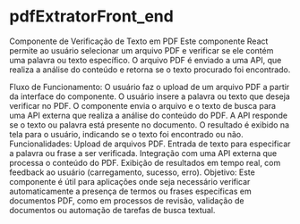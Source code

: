 # pdfExtratorFront_end
Componente de Verificação de Texto em PDF
Este componente React permite ao usuário selecionar um arquivo PDF e verificar se ele contém uma palavra ou texto específico. O arquivo PDF é enviado a uma API, que realiza a análise do conteúdo e retorna se o texto procurado foi encontrado.

Fluxo de Funcionamento:
O usuário faz o upload de um arquivo PDF a partir da interface do componente.
O usuário insere a palavra ou texto que deseja verificar no PDF.
O componente envia o arquivo e o texto de busca para uma API externa que realiza a análise do conteúdo do PDF.
A API responde se o texto ou palavra está presente no documento.
O resultado é exibido na tela para o usuário, indicando se o texto foi encontrado ou não.
Funcionalidades:
Upload de arquivos PDF.
Entrada de texto para especificar a palavra ou frase a ser verificada.
Integração com uma API externa que processa o conteúdo do PDF.
Exibição de resultados em tempo real, com feedback ao usuário (carregamento, sucesso, erro).
Objetivo:
Este componente é útil para aplicações onde seja necessário verificar automaticamente a presença de termos ou frases específicas em documentos PDF, como em processos de revisão, validação de documentos ou automação de tarefas de busca textual.
